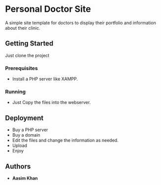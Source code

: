 # Personal Doctor Site

A simple site template for doctors to display their portfolio and information about their clinic.

## Getting Started

Just clone the project 

### Prerequisites
* Install a PHP server like XAMPP.


### Running
* Just Copy the files into the webserver.


## Deployment

* Buy a PHP server
* Buy a domain
* Edit the files and change the information as needed.
* Upload 
* Enjoy


## Authors

* **Aasim Khan** 




